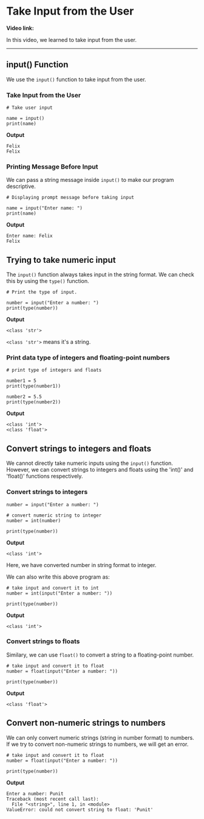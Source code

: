 # Take Input from the User


**Video link:**

In this video, we learned to take input from the user.

***
## input() Function

We use the `input()` function to take input from the user.

### Take Input from the User

```
# Take user input

name = input()
print(name)
```

**Output**

```
Felix
Felix
```

### Printing Message Before Input

We can pass a string message inside `input()` to make our program descriptive.

```
# Displaying prompt message before taking input

name = input("Enter name: ")
print(name)
```

**Output**

```
Enter name: Felix
Felix
```

## Trying to take numeric input

The `input()` function always takes input in the string format. We can check this by using the `type()` function.


```
# Print the type of input.

number = input("Enter a number: ")
print(type(number))
```

**Output**

```
<class 'str'>
```

`<class 'str'>` means it's a string.

### Print data type of integers and floating-point numbers

```
# print type of integers and floats

number1 = 5
print(type(number1))

number2 = 5.5
print(type(number2))
```

**Output**

```
<class 'int'>
<class 'float'>
```

## Convert strings to integers and floats

We cannot directly take numeric inputs using the `input()` function. However, we can convert strings to integers and floats using the 'int()' and 'float()' functions respectively.

### Convert strings to integers

```
number = input("Enter a number: ")

# convert numeric string to integer
number = int(number)

print(type(number))
```

**Output**

```
<class 'int'>
```

Here, we have converted number in string format to integer.

We can also write this above program as:

```
# take input and convert it to int
number = int(input("Enter a number: "))

print(type(number))
```

**Output**

```
<class 'int'>
```

### Convert strings to floats

Similary, we can use `float()` to convert a string to a floating-point number.

```
# take input and convert it to float
number = float(input("Enter a number: "))

print(type(number))
```

**Output**

```
<class 'float'>
```
## Convert non-numeric strings to numbers

We can only convert numeric strings (string in number format) to numbers. If we try to convert non-numeric strings to numbers, we will get an error.

```
# take input and convert it to float
number = float(input("Enter a number: "))

print(type(number))
```

**Output**

```
Enter a number: Punit
Traceback (most recent call last):
  File "<string>", line 1, in <module>
ValueError: could not convert string to float: 'Punit'
```
